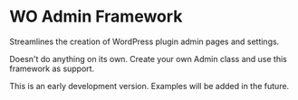 # WO Admin Framework

Streamlines the creation of WordPress plugin admin pages and settings.

Doesn't do anything on its own. Create your own Admin class and use this framework as support.

This is an early development version. Examples will be added in the future.